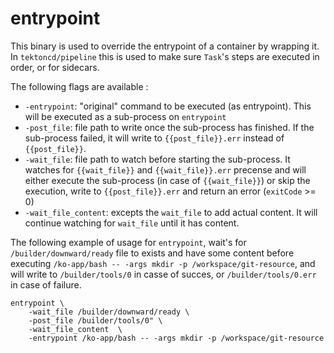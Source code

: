 # entrypoint

This binary is used to override the entrypoint of a container by
wrapping it. In `tektoncd/pipeline` this is used to make sure `Task`'s
steps are executed in order, or for sidecars.

The following flags are available :
- `-entrypoint`: "original" command to be executed (as
  entrypoint). This will be executed as a sub-process on `entrypoint`
- `-post_file`: file path to write once the sub-process has
  finished. If the sub-process failed, it will write to
  `{{post_file}}.err` instead of `{{post_file}}`.
- `-wait_file`: file path to watch before starting the sub-process. It
  watches for `{{wait_file}}` and `{{wait_file}}.err` precense and
  will either execute the sub-process (in case of `{{wait_file}}`) or
  skip the execution, write to `{{post_file}}.err` and return an error
  (`exitCode` >= 0)
- `-wait_file_content`: excepts the `wait_file` to add actual
  content. It will continue watching for `wait_file` until it has
  content.

The following example of usage for `entrypoint`, wait's for
`/builder/downward/ready` file to exists and have some content before
executing `/ko-app/bash -- -args mkdir -p /workspace/git-resource`,
and will write to `/builder/tools/0` in casse of succes, or
`/builder/tools/0.err` in case of failure.

```
entrypoint \
	-wait_file /builder/downward/ready \
	-post_file /builder/tools/0" \
	-wait_file_content  \
	-entrypoint /ko-app/bash -- -args mkdir -p /workspace/git-resource
```
